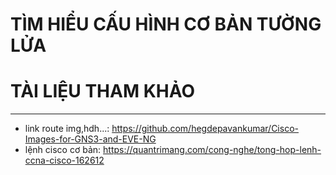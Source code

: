 # TÌM HIỂU CẤU HÌNH CƠ BẢN TƯỜNG LỬA




# TÀI LIỆU THAM KHẢO
---
- link route img,hdh...:       https://github.com/hegdepavankumar/Cisco-Images-for-GNS3-and-EVE-NG
- lệnh cisco cơ bản:    https://quantrimang.com/cong-nghe/tong-hop-lenh-ccna-cisco-162612
